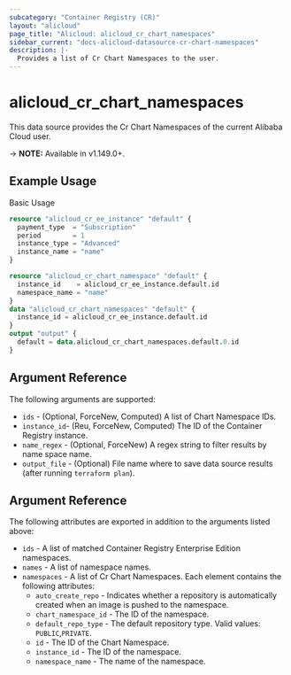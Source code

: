 ```yaml
---
subcategory: "Container Registry (CR)"
layout: "alicloud"
page_title: "Alicloud: alicloud_cr_chart_namespaces"
sidebar_current: "docs-alicloud-datasource-cr-chart-namespaces"
description: |-
  Provides a list of Cr Chart Namespaces to the user.
---
```


# alicloud\_cr\_chart\_namespaces

This data source provides the Cr Chart Namespaces of the current Alibaba Cloud user.

-> **NOTE:** Available in v1.149.0+.

## Example Usage

Basic Usage

```terraform
resource "alicloud_cr_ee_instance" "default" {
  payment_type  = "Subscription"
  period        = 1
  instance_type = "Advanced"
  instance_name = "name"
}

resource "alicloud_cr_chart_namespace" "default" {
  instance_id    = alicloud_cr_ee_instance.default.id
  namespace_name = "name"
}
data "alicloud_cr_chart_namespaces" "default" {
  instance_id = alicloud_cr_ee_instance.default.id
}
output "output" {
  default = data.alicloud_cr_chart_namespaces.default.0.id
}

```

## Argument Reference

The following arguments are supported:

* `ids` - (Optional, ForceNew, Computed)  A list of Chart Namespace IDs.
* `instance_id`- (Reu, ForceNew, Computed)  The ID of the Container Registry instance.
* `name_regex` - (Optional, ForceNew) A regex string to filter results by name space name.
* `output_file` - (Optional) File name where to save data source results (after running `terraform plan`).

## Argument Reference

The following attributes are exported in addition to the arguments listed above:
* `ids` - A list of matched Container Registry Enterprise Edition namespaces.
* `names` - A list of namespace names.
* `namespaces` - A list of Cr Chart Namespaces. Each element contains the following attributes:
	* `auto_create_repo` - Indicates whether a repository is automatically created when an image is pushed to the namespace.
	* `chart_namespace_id` - The ID of the namespace.
	* `default_repo_type` - The default repository type. Valid values: `PUBLIC`,`PRIVATE`.
	* `id` - The ID of the Chart Namespace.
	* `instance_id` - The ID of the namespace.
	* `namespace_name` - The name of the namespace.